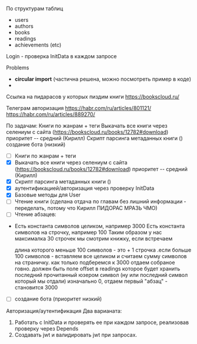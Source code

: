 По структурам таблиц

* users
* authors
* books
* readings
* achievements (etc)

Login - проверка InitData в каждом запросе

Problems
* **circular import** (частична решена, можно посмотреть пример в коде)
* 

Ссылка на пидарасов у которых пиздим книги
https://bookscloud.ru/

Телеграм авторизация
https://habr.com/ru/articles/801121/
https://habr.com/ru/articles/889270/


По задачам:
Книги по жанрам + теги
Выкачать все книги через селениум с сайта (https://bookscloud.ru/books/12782#download) приоритет -- средний (Кирилл)
Скрипт парсинга метаданных книги ()
создание бота (низкий)
- [ ] Книги по жанрам + теги
- [x] Выкачать все книги через селениум с сайта (https://bookscloud.ru/books/12782#download) приоритет -- средний (Кирилл)
- [x] Скрипт парсинга метаданных книги ()
- [x] аутентификацией/авторизация через проверку InitData
- [x] Базовые методы для User
- [ ] Чтение книги (сделана отдача по главам без лишний информации - переделать, потому что Кирилл ПИДОРАС МРАЗЬ ЧМО)
- [ ] Чтение абзацев:
- Есть константа символов целиком, например 3000
  Есть константа символов на строчку, например 100
  Таким образом у нас максималка 30 строчек
  мы смотрим книжку, если встречаем <p> длина которого меньше 100 символов - это + 1 строчка .если больше 100 символов - вставляем все целиком и считаем сумму символов на страничку. как только подберемся к 3000 отдаем собраное говно. должен быть поле offset в readings которое будет хранить последний прочитанный юзером символ (ну или последний символ который мы отдали) изначально 0, отдаем первый "абзац" - становится 3000
- [ ] создание бота (приоритет низкий)

Авторизация/аутентификация
Два варианата:
1. Работать с InitData и проверять ее при каждом запросе, реализовав проверку через Depends
2. Создавать jwt и валидировать jwt при запросах.




